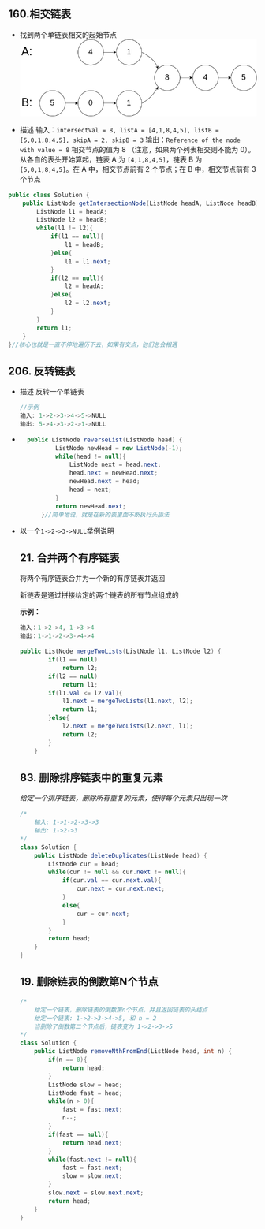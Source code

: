 ## 160.相交链表

* 找到两个单链表相交的起始节点
![img](160_example_1.png)

* 描述
输入：`intersectVal = 8, listA = [4,1,8,4,5], listB = [5,0,1,8,4,5], skipA = 2, skipB = 3`
输出：`Reference of the node with value = 8`
相交节点的值为 8 （注意，如果两个列表相交则不能为 0）。从各自的表头开始算起，链表 A 为 `[4,1,8,4,5]`，链表 B 为 `[5,0,1,8,4,5]`。在 A 中，相交节点前有 2 个节点；在 B 中，相交节点前有 3 个节点

```java
public class Solution {
    public ListNode getIntersectionNode(ListNode headA, ListNode headB) {
        ListNode l1 = headA;
        ListNode l2 = headB;
        while(l1 != l2){
            if(l1 == null){
                l1 = headB;
            }else{
                l1 = l1.next;
            }
            if(l2 == null){
                l2 = headA;
            }else{
                l2 = l2.next;
            }
        }
        return l1;
    }
}//核心也就是一直不停地遍历下去，如果有交点，他们总会相遇
```

## 206. 反转链表

* 描述
反转一个单链表

    ```java
    //示例
    输入: 1->2->3->4->5->NULL
    输出: 5->4->3->2->1->NULL
    ```

* ```java
    public ListNode reverseList(ListNode head) {
            ListNode newHead = new ListNode(-1);
            while(head != null){
                ListNode next = head.next;
                head.next = newHead.next;
                newHead.next = head;
                head = next;
            }
            return newHead.next;
        }//简单地说，就是在新的表里面不断执行头插法
    ```

* 以一个`1->2->3->NULL`举例说明

    ### 
    
    ## 21. 合并两个有序链表
    
    将两个有序链表合并为一个新的有序链表并返回
    
    新链表是通过拼接给定的两个链表的所有节点组成的
    
    **示例：**
    
    ```java
    输入：1->2->4, 1->3->4
    输出：1->1->2->3->4->4
    ```
    
    ```java
    public ListNode mergeTwoLists(ListNode l1, ListNode l2) {
            if(l1 == null)
                return l2;
            if(l2 == null)
                return l1;
            if(l1.val <= l2.val){
                l1.next = mergeTwoLists(l1.next, l2);
                return l1;
            }else{
                l2.next = mergeTwoLists(l2.next, l1);
                return l2;
            }
        }
    ```
    
    ## 83. 删除排序链表中的重复元素
    
     *给定一个排序链表，删除所有重复的元素，使得每个元素只出现一次*
    
    ```java
    /*
        输入: 1->1->2->3->3
        输出: 1->2->3
    */
    class Solution {
        public ListNode deleteDuplicates(ListNode head) {
            ListNode cur = head;
            while(cur != null && cur.next != null){
                if(cur.val == cur.next.val){
                    cur.next = cur.next.next;
                }
                else{
                    cur = cur.next;
                }
            }
            return head;
        }
    }
    ```
    
    ## 19. 删除链表的倒数第N个节点
    
    ```java
    /*
    	给定一个链表，删除链表的倒数第n个节点，并且返回链表的头结点
    	给定一个链表: 1->2->3->4->5, 和 n = 2
    	当删除了倒数第二个节点后，链表变为 1->2->3->5
    */
    class Solution {
        public ListNode removeNthFromEnd(ListNode head, int n) {
            if(n == 0){
                return head;
            }
            ListNode slow = head;
            ListNode fast = head;
            while(n > 0){
                fast = fast.next;
                n--;
            }
            if(fast == null){
                return head.next;
            }
            while(fast.next != null){
                fast = fast.next;
                slow = slow.next;
            }
            slow.next = slow.next.next;
            return head;
        }
    }
    ```
    
    

